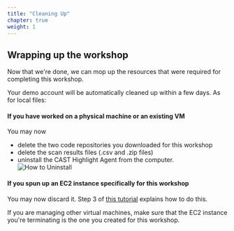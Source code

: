 ```yaml
---
title: "Cleaning Up"
chapter: true
weight: 1
---
```


## Wrapping up the workshop
Now that we're done, we can mop up the resources that were required for completing this workshop.

Your demo account will be automatically cleaned up within a few days. As for local files:

#### If you have worked on a physical machine or an existing VM

You may now  
* delete the two code repositories you downloaded for this workshop
* delete the scan results files (.csv and .zip files)
* uninstall the CAST Highlight Agent from the computer.
![How to Uninstall](/images/Uninstall-HL.png)

#### If you spun up an EC2 instance specifically for this workshop

You may now discard it. Step 3 of [this tutorial](https://docs.aws.amazon.com/AWSEC2/latest/WindowsGuide/EC2_GetStarted.html) explains how to do this. 

If you are managing other virtual machines, make sure that the EC2 instance you're terminating is the one you created for this workshop.